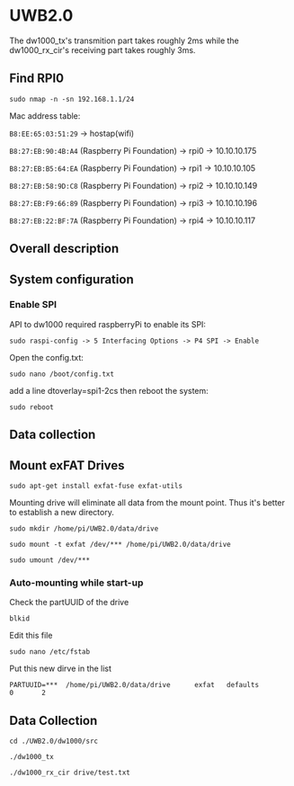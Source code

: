 # UWB2.0
The dw1000_tx's transmition part takes roughly 2ms while the dw1000_rx_cir's receiving part takes roughly 3ms.

## Find RPI0
```
sudo nmap -n -sn 192.168.1.1/24
```
Mac address table: 

`B8:EE:65:03:51:29` -> hostap(wifi)

`B8:27:EB:90:4B:A4` (Raspberry Pi Foundation) -> rpi0 -> 10.10.10.175

`B8:27:EB:B5:64:EA` (Raspberry Pi Foundation) -> rpi1 -> 10.10.10.105

`B8:27:EB:58:9D:C8` (Raspberry Pi Foundation) -> rpi2 -> 10.10.10.149

`B8:27:EB:F9:66:89` (Raspberry Pi Foundation) -> rpi3 -> 10.10.10.196

`B8:27:EB:22:BF:7A` (Raspberry Pi Foundation) -> rpi4 -> 10.10.10.117

## Overall description

## System configuration
### Enable SPI
API to dw1000 required raspberryPi to enable its SPI:

```
sudo raspi-config -> 5 Interfacing Options -> P4 SPI -> Enable
```

Open the config.txt:

```
sudo nano /boot/config.txt
```

add a line dtoverlay=spi1-2cs
then reboot the system:

```
sudo reboot
```

## Data collection


## Mount exFAT Drives
```
sudo apt-get install exfat-fuse exfat-utils
```
Mounting drive will eliminate all data from the mount point. Thus it's better to establish a new directory. 
```
sudo mkdir /home/pi/UWB2.0/data/drive
```
```
sudo mount -t exfat /dev/*** /home/pi/UWB2.0/data/drive
```
```
sudo umount /dev/***
```
### Auto-mounting while start-up
Check the partUUID of the drive
```
blkid
```
Edit this file
```
sudo nano /etc/fstab
```
Put this new dirve in the list
```
PARTUUID=***  /home/pi/UWB2.0/data/drive      exfat   defaults          0       2
```

## Data Collection
```
cd ./UWB2.0/dw1000/src
```
```
./dw1000_tx
```
```
./dw1000_rx_cir drive/test.txt
```
